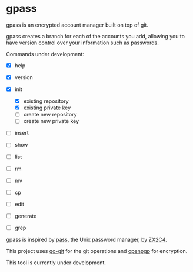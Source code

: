 # gpass

gpass is an encrypted account manager built on top of git. 

gpass creates a branch for each of the accounts you add, allowing you to have version control over your information such as passwords.

Commands under development: 

- [x] help
- [x] version
- [x] init
  - [x] existing repository
  - [x] existing private key
  - [ ] create new repository
  - [ ] create new private key
- [ ] insert
- [ ] show
- [ ] list
- [ ] rm
- [ ] mv
- [ ] cp
- [ ] edit
- [ ] generate
- [ ] grep


gpass is inspired by [pass](https://www.passwordstore.org/), the Unix password manager, by [ZX2C4](https://www.zx2c4.com/). 

This project uses [go-git](https://github.com/src-d/go-git) for the git operations and [openpgp](https://godoc.org/golang.org/x/crypto/openpgp) for encryption. 

This tool is currently under development. 
